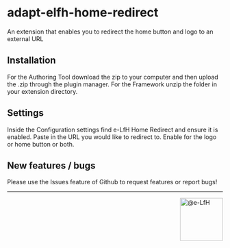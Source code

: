 # adapt-elfh-home-redirect

An extension that enables you to redirect the home button and logo to an external URL

## Installation

For the Authoring Tool download the zip to your computer and then upload the .zip through the plugin manager. For the Framework unzip the folder in your extension directory.

## Settings

Inside the Configuration settings find e-LfH Home Redirect and ensure it is enabled. Paste in the URL you would like to redirect to.
Enable for the logo or home button or both.


## New features / bugs

Please use the Issues feature of Github to request features or report bugs!


----------------------------
<a href="https://community.adaptlearning.org/" target="_blank"><img alt="@e-LfH" class="TableObject-item avatar" height="100" itemprop="image" src="https://avatars2.githubusercontent.com/u/30687181?v=4&amp;s=200" align="right"/></a> 






